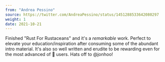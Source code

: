 ```yaml
---
from: "Andrea Pessino"
source: https://twitter.com/AndreaPessino/status/1451288533642080297
weight: 1
date: 2021-10-21
---
```

Finished "Rust For Rustaceans" and it's a *remarkable* work. Perfect to elevate your education/inspiration after consuming some of the abundant intro material. It's also so well written and erudite to be rewarding even for the most advanced of 🦀 users. Hats off to @jonhoo!
